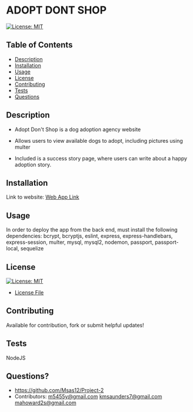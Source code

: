 # ADOPT DONT SHOP

[![License: MIT](https://img.shields.io/badge/License-MIT-yellow.svg)](https://opensource.org/licenses/MIT)

## Table of Contents
- [Description](#description)
- [Installation](#installation)
- [Usage](#usage)
- [License](#license)
- [Contributing](#contributing)
- [Tests](#tests)
- [Questions](#questions)



## Description
* Adopt Don't Shop is a dog adoption agency website

* Allows users to view available dogs to adopt, including pictures using multer

* Included is a success story page, where users can write about a happy adoption story.


## Installation
Link to website:
[Web App Link](https://project2msksmh.herokuapp.com/)

## Usage 
In order to deploy the app from the back end, must install the following dependencies:  bcrypt, bcryptjs, eslint, express, express-handlebars, express-session, multer, mysql, mysql2, nodemon, passport, passport-local, sequelize 

## License
[![License: MIT](https://img.shields.io/badge/License-MIT-yellow.svg)](https://opensource.org/licenses/MIT)
- [License File](./LICENSE.txt)

## Contributing
Available for contribution, fork or submit helpful updates!

## Tests
NodeJS

## Questions?
- https://github.com/Msas12/Project-2
- Contributors: m5455y@gmail.com  kmsaunders7@gmail.com  
mahoward2s@gmail.com